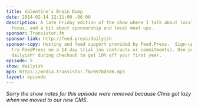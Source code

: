 ```yaml
---
title: Valentine’s Brain Dump
date: 2014-02-14 12:11:00 -06:00
description: A late Friday edition of the show where I talk about local vs internet
  focus, and a bit about sponsorship and local meet ups.
sponsor: Transistor.fm
sponsor-link: http://feed.press/dailyish
sponsor-copy: Hosting and feed support provided by Feed.Press.  Sign-up today and
  try FeedPress on a 14 day trial (no contracts or commitments). Use promo code *
  dailyish* during checkout to get 10% off your first year.
episode: 5
show: dailyish
mp3: https://media.transistor.fm/057bd586.mp3
layout: episode
---
```


<em>Sorry the show notes for this episode were removed because Chris got lazy when we moved to our new CMS</em>.
